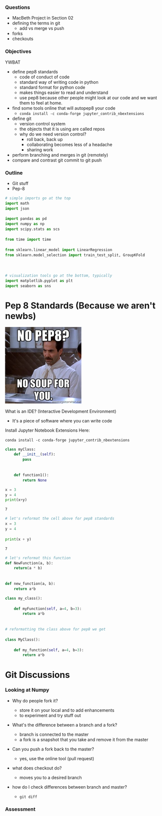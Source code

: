 
### Questions
* MacBeth Project in Section 02
* defining the terms in git
    * add vs merge vs push
* forks
* checkouts

### Objectives
YWBAT
* define pep8 standards
    * code of conduct of code
    * standard way of writing code in python
    * standard format for python code
    * makes things easier to read and understand
    * use pep8 because other people might look at our code and we want them to feel at home. 
* find some tools online that will autopep8 your code
    * `conda install -c conda-forge jupyter_contrib_nbextensions`
* define git
    * version control system
    * the objects that it is using are called repos
    * why do we need version control?
        * roll back, back up
        * collaborating becomes less of a headache
        * sharing work
* perform branching and merges in git (remotely)
* compare and contrast git commit to git push

### Outline
* Git stuff 
* Pep-8


```python
# simple imports go at the top
import math
import json

import pandas as pd
import numpy as np
import scipy.stats as scs

from time import time

from sklearn.linear_model import LinearRegression
from sklearn.model_selection import train_test_split, GroupKFold



# visualization tools go at the bottom, typically
import matplotlib.pyplot as plt
import seaborn as sns
```

# Pep 8 Standards (Because we aren't newbs)

![](images/pep8.jpg)

What is an IDE? (Interactive Development Environment)
- It's a piece of software where you can write code

Install Jupyter Notebook Extensions Here:
 
`conda install -c conda-forge jupyter_contrib_nbextensions`


```python
class myClass:
    def __init__(self):
        pass

    
    def function1():
        return None
```


```python
x = 3
y = 4
print(x+y)
```

    7



```python
# let's reformat the cell above for pep8 standards
x = 3
y = 4

print(x + y)
```

    7



```python
# let's reformat this function
def NewFunction(a, b):
    return(a * b)


def new_function(a, b):
    return a*b
```


```python
class my_class():
    
    def myFunction(self, a=4, b=3):
        return a*b
    
    
# reformatting the class above for pep8 we get

class MyClass():

    def my_function(self, a=4, b=3):
        return a*b
```

# Git Discussions

### Looking at Numpy

* Why do people fork it? 
    * store it on your local and to add enhancements
    * to experiment and try stuff out
* What's the difference between a branch and a fork?
    * branch is connected to the master
    * a fork is a snapshot that you take and remove it from the master
    
* Can you push a fork back to the master? 
    * yes, use the online tool (pull request)
    
* what does checkout do? 
    * moves you to a desired branch
    
* how do I check differences between branch and master? 
    * `git diff`

### Assessment


```python

```
